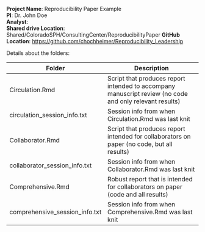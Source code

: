 **Project Name**: Reproducibility Paper Example  
**PI**: Dr. John Doe  
**Analyst**:   
**Shared drive Location**: Shared/ColoradoSPH/ConsultingCenter/ReproducibilityPaper
**GitHub Location**: https://github.com/chochheimer/Reproducibility_Leadership   

Details about the folders:

Folder | Description
---|----------------------------------------------------------
Circulation.Rmd | Script that produces report intended to accompany manuscript review (no code and only relevant results)    
circulation_session_info.txt | Session info from when Circulation.Rmd was last knit     
Collaborator.Rmd | Script that produces report intended for collaborators on paper (no code, but all results)  
collaborator_session_info.txt | Session info from when Collaborator.Rmd was last knit     
Comprehensive.Rmd | Robust report that is intended for collaborators on paper (code and all results)    
comprehensive_session_info.txt | Session info from when Comprehensive.Rmd was last knit   
